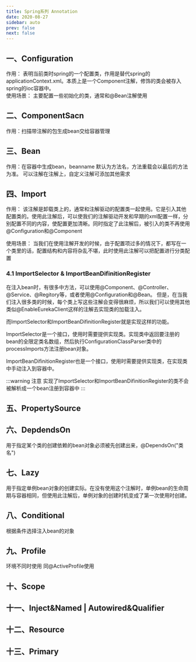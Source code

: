 ```yaml
---
title: Spring系列 Annotation
date: 2020-08-27
sidebar: auto
prev: false
next: false
---
```


## 一、Configuration
作用： 表明当前类时spring的一个配置类，作用是替代spring的applicationContext.xml。本质上是一个Component注解，修饰的类会被存入spring的ioc容器中。  
使用场景： 主要配置一些初始化的类，通常和@Bean注解使用
## 二、ComponentSacn
作用：扫描带注解的包生成bean交给容器管理
## 三、Bean
作用：在容器中生成bean，beanname 默认为方法名，方法重载会以最后的方法为准。
可以注解在注解上，自定义注解可添加其他需求
## 四、Import
作用： 该注解是卸载类上的，通常和注解驱动的配置类一起使用。它是引入其他配置类的。使用此注解后，可以使我们的注解驱动开发和早期的xml配置一样，分别配置不同的内容，使配置更加清晰。同时指定了此注解后，被引入的类不再使用@Configuration和@Component

使用场景：
当我们在使用注解开发的时候，由于配置项过多的情况下，都写在一个类里的话，配置结构和内容将杂乱不堪，此时使用此注解可以把配置进行分类配置

### 4.1 ImportSelector & ImportBeanDifinitionRegister

在注入bean时，有很多中方法，可以使用@Component、@Controller、@Service、@Regitory等，或者使用@Configuration和@Bean。
但是，在当我们注入很多类的时候，每个类上写这些注解会变得很麻烦，所以我们可以使用其他类似@EnableEurekaClient这样的注解去实现类的加载注入。

而ImportSelector和ImportBeanDifinitionRegister就是实现这样的功能。

ImportSelector是一个接口，使用时需要提供实现类。实现类中返回要注册的bean的全限定类名数组，然后执行ConfigurationClassParser类中的processImports方法注册bean对象。

ImportBeanDifinitionRegister也是一个接口，使用时需要提供实现类，在实现类中手动注入到容器中。

:::warning 注意
实现了ImportSelector和ImportBeanDifinitionRegister的类不会被解析成一个bean注册到容器中
:::


## 五、PropertySource

## 六、DepdendsOn
用于指定某个类的创建依赖的bean对象必须被先创建出来，@DependsOn("类名")
## 七、Lazy
用于指定单例bean对象的创建实际。在没有使用这个注解时，单例bean的生命周期与容器相同，但使用此注解后，单例对象的创建时机变成了第一次使用时创建。
<!-- :::warning 注意
这不是延迟加载思想。
::: -->
## 八、Conditional
根据条件选择注入bean的对象

## 九、Profile
环境不同时使用
同@ActiveProfile使用

## 十、Scope

## 十一、Inject&Named | Autowired&Qualifier

## 十二、Resource
## 十三、Primary
